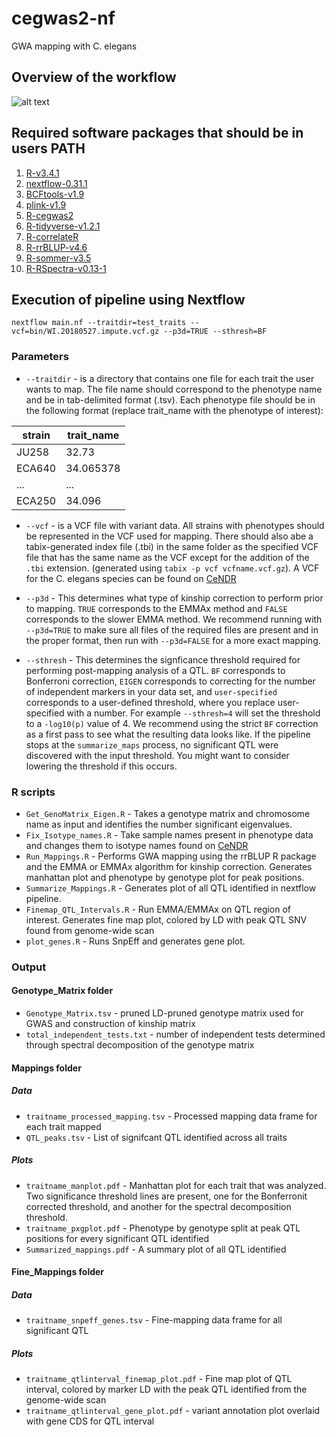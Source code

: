 # cegwas2-nf
GWA mapping with C. elegans


## Overview of the workflow

![alt text](https://github.com/AndersenLab/cegwas2-nf/blob/master/images/Cegwas2_flow_v2.png)


## Required software packages that should be in users PATH

1. [R-v3.4.1](https://www.r-project.org/)
1. [nextflow-0.31.1](https://www.nextflow.io/docs/latest/getstarted.html)
1. [BCFtools-v1.9](https://samtools.github.io/bcftools/bcftools.html)
1. [plink-v1.9](https://www.cog-genomics.org/plink2)
1. [R-cegwas2](https://github.com/AndersenLab/cegwas2)
1. [R-tidyverse-v1.2.1](https://www.tidyverse.org/)
1. [R-correlateR](https://github.com/AEBilgrau/correlateR)
1. [R-rrBLUP-v4.6](https://cran.r-project.org/web/packages/rrBLUP/rrBLUP.pdf)
1. [R-sommer-v3.5](https://cran.r-project.org/web/packages/sommer/sommer.pdf)
1. [R-RSpectra-v0.13-1](https://github.com/yixuan/RSpectra)

## Execution of pipeline using Nextflow
```
nextflow main.nf --traitdir=test_traits --vcf=bin/WI.20180527.impute.vcf.gz --p3d=TRUE --sthresh=BF
```
### Parameters

* `--traitdir` - is a directory that contains one file for each trait the user wants to map. The file name should correspond to the phenotype name and be in tab-delimited format (.tsv). Each phenotype file should be in the following format (replace trait_name with the phenotype of interest):

| strain | trait_name |
| --- | --- |
| JU258 | 32.73 |
| ECA640 | 34.065378 |
| ... | ... | ... |
| ECA250 | 34.096 |

* `--vcf` - is a VCF file with variant data. All strains with phenotypes should be represented in the VCF used for mapping. There should also abe a tabix-generated index file (.tbi) in the same folder as the specified VCF file that has the same name as the VCF except for the addition of the `.tbi` extension. (generated using `tabix -p vcf vcfname.vcf.gz`). A VCF for the C. elegans species can be found on [CeNDR](https://elegansvariation.org/data/release/latest)

* `--p3d` - This determines what type of kinship correction to perform prior to mapping. `TRUE` corresponds to the EMMAx method and `FALSE` corresponds to the slower EMMA method. We recommend running with `--p3d=TRUE` to make sure all files of the required files are present and in the proper format, then run with `--p3d=FALSE` for a more exact mapping.

* `--sthresh` - This determines the signficance threshold required for performing post-mapping analysis of a QTL. `BF` corresponds to Bonferroni correction, `EIGEN` corresponds to correcting for the number of independent markers in your data set, and `user-specified` corresponds to a user-defined threshold, where you replace user-specified with a number. For example `--sthresh=4` will set the threshold to a `-log10(p)` value of 4. We recommend using the strict `BF` correction as a first pass to see what the resulting data looks like. If the pipeline stops at the `summarize_maps` process, no significant QTL were discovered with the input threshold. You might want to consider lowering the threshold if this occurs. 

### R scripts

* `Get_GenoMatrix_Eigen.R` - Takes a genotype matrix and chromosome name as input and identifies the number significant eigenvalues.
* `Fix_Isotype_names.R` - Take sample names present in phenotype data and changes them to isotype names found on [CeNDR](elegansvariation.org)
* `Run_Mappings.R` - Performs GWA mapping using the rrBLUP R package and the EMMA or EMMAx algorithm for kinship correction. Generates manhattan plot and phenotype by genotype plot for peak positions.
* `Summarize_Mappings.R` - Generates plot of all QTL identified in nextflow pipeline.
* `Finemap_QTL_Intervals.R` - Run EMMA/EMMAx on QTL region of interest. Generates fine map plot, colored by LD with peak QTL SNV found from genome-wide scan
* `plot_genes.R` - Runs SnpEff and generates gene plot. 

### Output 

#### Genotype_Matrix folder
* `Genotype_Matrix.tsv` - pruned LD-pruned genotype matrix used for GWAS and construction of kinship matrix
* `total_independent_tests.txt` - number of independent tests determined through spectral decomposition of the genotype matrix

#### Mappings folder

##### Data
* `traitname_processed_mapping.tsv` - Processed mapping data frame for each trait mapped
* `QTL_peaks.tsv` - List of signifcant QTL identified across all traits

##### Plots
* `traitname_manplot.pdf` - Manhattan plot for each trait that was analyzed. Two significance threshold lines are present, one for the Bonferronit corrected threshold, and another for the spectral decomposition threshold.
* `traitname_pxgplot.pdf` - Phenotype by genotype split at peak QTL positions for every significant QTL identified
* `Summarized_mappings.pdf` - A summary plot of all QTL identified

#### Fine_Mappings folder

##### Data
* `traitname_snpeff_genes.tsv` - Fine-mapping data frame for all significant QTL

##### Plots
* `traitname_qtlinterval_finemap_plot.pdf` - Fine map plot of QTL interval, colored by marker LD with the peak QTL identified from the genome-wide scan
* `traitname_qtlinterval_gene_plot.pdf` - variant annotation plot overlaid with gene CDS for QTL interval




